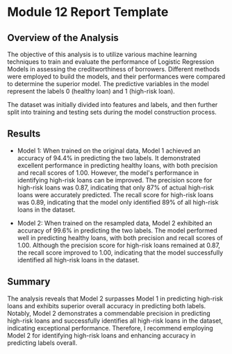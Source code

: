 # Module 12 Report Template

## Overview of the Analysis

The objective of this analysis is to utilize various machine learning techniques to train and evaluate the performance of Logistic Regression Models in assessing the creditworthiness of borrowers. Different methods were employed to build the models, and their performances were compared to determine the superior model. The predictive variables in the model represent the labels 0 (healthy loan) and 1 (high-risk loan).

The dataset was initially divided into features and labels, and then further split into training and testing sets during the model construction process.

## Results

- Model 1:
  When trained on the original data, Model 1 achieved an accuracy of 94.4% in predicting the two labels. It demonstrated excellent performance in predicting healthy loans, with both precision and recall scores of 1.00. However, the model's performance in identifying high-risk loans can be improved. The precision score for high-risk loans was 0.87, indicating that only 87% of actual high-risk loans were accurately predicted. The recall score for high-risk loans was 0.89, indicating that the model only identified 89% of all high-risk loans in the dataset.

- Model 2:
  When trained on the resampled data, Model 2 exhibited an accuracy of 99.6% in predicting the two labels. The model performed well in predicting healthy loans, with both precision and recall scores of 1.00. Although the precision score for high-risk loans remained at 0.87, the recall score improved to 1.00, indicating that the model successfully identified all high-risk loans in the dataset.

## Summary

The analysis reveals that Model 2 surpasses Model 1 in predicting high-risk loans and exhibits superior overall accuracy in predicting both labels. Notably, Model 2 demonstrates a commendable precision in predicting high-risk loans and successfully identifies all high-risk loans in the dataset, indicating exceptional performance. Therefore, I recommend employing Model 2 for identifying high-risk loans and enhancing accuracy in predicting labels overall.
